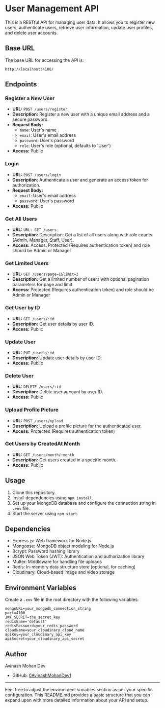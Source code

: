 
# User Management API

This is a RESTful API for managing user data. It allows you to register new users, authenticate users, retrieve user information, update user profiles, and delete user accounts.

## Base URL

The base URL for accessing the API is:

```
http://localhost:4100/
```

## Endpoints

### Register a New User

- **URL:** `POST /users/register`
- **Description:** Register a new user with a unique email address and a secure password.
- **Request Body:**
  - `name`: User's name
  - `email`: User's email address
  - `password`: User's password
  - `role`: User's role (optional, defaults to 'User')
- **Access:** Public

### Login

- **URL:** `POST /users/login`
- **Description:** Authenticate a user and generate an access token for authorization.
- **Request Body:**
  - `email`: User's email address
  - `password`: User's password
- **Access:** Public

### Get All Users
- **URL:**  `URL: GET /users`
- **Description:** Description: Get a list of all users along with role counts (Admin, Manager, Staff, User).
- **Access:** Access: Protected (Requires authentication token) and role should be Admin or Manager

### Get Limited Users

- **URL:** `GET /users?page=1&limit=3`
- **Description:** Get a limited number of users with optional pagination parameters for page and limit.
- **Access:** Protected (Requires authentication token) and role should be Admin or Manager

### Get User by ID

- **URL:** `GET /users/:id`
- **Description:** Get user details by user ID.
- **Access:** Public

### Update User

- **URL:** `PUT /users/:id`
- **Description:** Update user details by user ID.
- **Access:** Public

### Delete User

- **URL:** `DELETE /users/:id`
- **Description:** Delete user account by user ID.
- **Access:** Public

### Upload Profile Picture

- **URL:** `POST /users/upload`
- **Description:** Upload a profile picture for the authenticated user.
- **Access:** Protected (Requires authentication token)

### Get Users by CreatedAt Month

- **URL:** `GET /users/month/:month`
- **Description:** Get users created in a specific month.
- **Access:** Public

## Usage

1. Clone this repository.
2. Install dependencies using `npm install`.
3. Set up your MongoDB database and configure the connection string in `.env` file.
4. Start the server using `npm start`.

## Dependencies

- Express.js: Web framework for Node.js
- Mongoose: MongoDB object modeling for Node.js
- Bcrypt: Password hashing library
- JSON Web Token (JWT): Authentication and authorization library
- Multer: Middleware for handling file uploads
- Redis: In-memory data structure store (optional, for caching)
- Cloudinary: Cloud-based image and video storage

## Environment Variables

Create a `.env` file in the root directory with the following variables:

```
mongoURL=your_mongodb_connection_string
port=4100
JWT_SECRET=the_secret_key
redisName='default'
redisPassword=your_redis_password
cloudName=your_cloudinary_cloud_name
apiKey=your_cloudinary_api_key
apiSecret=your_cloudinary_api_secret
```

## Author

Avinash Mohan Dev
- GitHub: [0AvinashMohanDev1](https://github.com/0AvinashMohanDev1)

---

Feel free to adjust the environment variables section as per your specific configuration. This README.md provides a basic structure that you can expand upon with more detailed information about your API and setup.